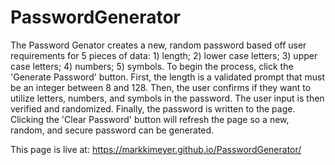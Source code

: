 # PasswordGenerator

The Password Genator creates a new, random password based off user requirements for  5 pieces of data: 1) length; 2) lower case letters; 3) upper case letters; 4) numbers; 5) symbols. To begin the process, click the 'Generate Password' button. First, the length is a validated prompt that must be an integer between 8 and 128. Then, the user confirms if they want to utilize letters, numbers, and symbols in the password. The user input is then verified and randomized. Finally, the password is written to the page. Clicking the 'Clear Password' button will refresh the page so a new, random, and secure password can be generated. 

This page is live at: https://markkimeyer.github.io/PasswordGenerator/
